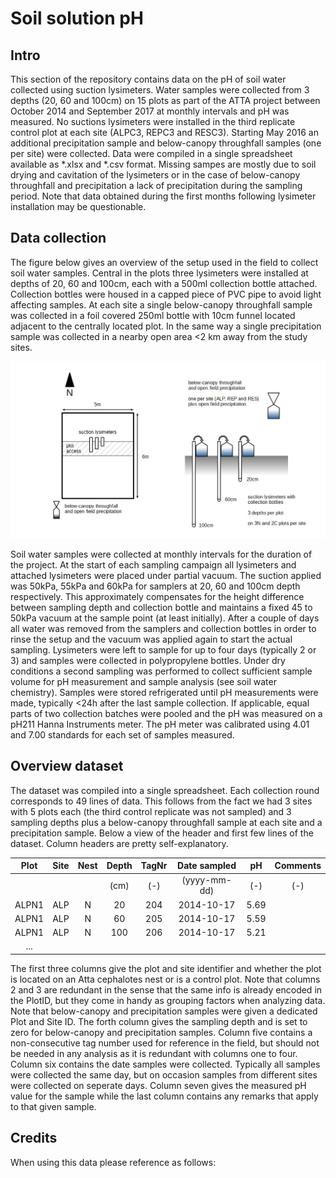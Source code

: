 # Soil solution pH

## Intro
This section of the repository contains data on the pH of soil water collected using suction lysimeters. Water samples were collected from 3 depths (20, 60 and 100cm) on 15 plots as part of the ATTA project between October 2014 and September 2017 at monthly intervals and pH was measured. No suctions lysimeters were installed in the third replicate control plot at each site (ALPC3, REPC3 and RESC3). Starting May 2016 an additional precipitation sample and below-canopy throughfall samples (one per site) were collected. Data were compiled in a single spreadsheet available as *.xlsx and *.csv format. Missing sampes are mostly due to soil drying and cavitation of the lysimeters or in the case of below-canopy throughfall and precipitation a lack of precipitation during the sampling period. Note that data obtained during the first months following lysimeter installation may be questionable.

## Data collection

The figure below gives an overview of the setup used in the field to collect soil water samples. Central in the plots three lysimeters were installed at depths of 20, 60 and 100cm, each with a 500ml collection bottle attached. Collection bottles were housed in a capped piece of PVC pipe to avoid light affecting samples. At each site a single below-canopy throughfall sample was collected in a foil covered 250ml bottle with 10cm funnel located adjacent to the centrally located plot. In the same way a single precipitation sample was collected in a nearby open area \<2 km away from the study sites. 

![Plot Layout](PlotLayout_pH.jpg)

Soil water samples were collected at monthly intervals for the duration of the project. At the start of each sampling campaign all lysimeters and attached lysimeters were placed under partial vacuum. The suction applied was 50kPa, 55kPa and 60kPa for samplers at 20, 60 and 100cm depth respectively. This approximately compensates for the height difference between sampling depth and collection bottle and maintains a fixed 45 to 50kPa vacuum at the sample point (at least initially). After a couple of days all water was removed from the samplers and collection bottles in order to rinse the setup and the vacuum was applied again to start the actual sampling. Lysimeters were left to sample for up to four days (typically 2 or 3) and samples were collected in polypropylene bottles. Under dry conditions a second sampling was performed to collect sufficient sample volume for pH measurement and sample analysis (see soil water chemistry). Samples were stored refrigerated until pH measurements were made, typically <24h after the last sample collection. If applicable, equal parts of two collection batches were pooled and the pH was measured on a pH211 Hanna Instruments meter. The pH meter was calibrated using 4.01 and 7.00 standards for each set of samples measured.

## Overview dataset

The dataset was compiled into a single spreadsheet. Each collection round corresponds to 49 lines of data. This follows from the fact we had 3 sites with 5 plots each (the third control replicate was not sampled) and 3 sampling depths plus a below-canopy throughfall sample at each site and a precipitation sample. Below a view of the header and first few lines of the dataset. Column headers are pretty self-explanatory.
&nbsp;

| Plot | Site | Nest | Depth | TagNr | Date sampled | pH | Comments | 
|:----:|:----:|:----:|:-----:|:-----:|:------------:|:--:|:--------:|
|      |      |      |  (cm) |  (-)  | (yyyy-mm-dd) |(-) | (-) |
| ALPN1 | ALP | N | 20 | 204 | 2014-10-17 | 5.69 | | 
| ALPN1 | ALP |	N | 60 | 205 | 2014-10-17 | 5.59 | |
| ALPN1 | ALP | N | 100 | 206 | 2014-10-17 | 5.21 | |
| ... |

The first three columns give the plot and site identifier and whether the plot is located on an Atta cephalotes nest or is a control plot. Note that columns 2 and 3 are redundant in the sense that the same info is already encoded in the PlotID, but they come in handy as grouping factors when analyzing data. Note that below-canopy and precipitation samples were given a dedicated Plot and Site ID. The forth column gives the sampling depth and is set to zero for below-canopy and precipitation samples. Column five contains a non-consecutive tag number used for reference in the field, but should not be needed in any analysis as it is redundant with columns one to four. Column six contains the date samples were collected. Typically all samples were collected the same day, but on occasion samples from different sites were collected on seperate days. Column seven gives the measured pH value for the sample while the last column contains any remarks that apply to that given sample.

## Credits

When using this data please reference as follows:



